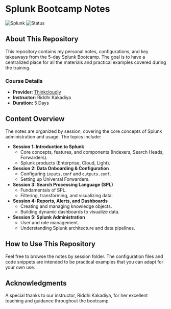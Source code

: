 # Splunk Bootcamp Notes
![Splunk](https://img.shields.io/badge/Splunk-000000?style=for-the-badge&logo=splunk&logoColor=white)
![Status](https://img.shields.io/badge/Status-In%20Progress-blue?style=for-the-badge)

## About This Repository

This repository contains my personal notes, configurations, and key takeaways from the 5-day Splunk Bootcamp. The goal is to have a centralized place for all the materials and practical examples covered during the training.

### Course Details
* **Provider:** [Thinkcloudly](https://thinkcloudly.com/)
* **Instructor:** Riddhi Kakadiya
* **Duration:** 5 Days

## Content Overview

The notes are organized by session, covering the core concepts of Splunk administration and usage. The topics include:

* **Session 1: Introduction to Splunk**
    * Core concepts, features, and components (Indexers, Search Heads, Forwarders).
    * Splunk products (Enterprise, Cloud, Light).
* **Session 2: Data Onboarding & Configuration**
    * Configuring `inputs.conf` and `outputs.conf`.
    * Setting up Universal Forwarders.
* **Session 3: Search Processing Language (SPL)**
    * Fundamentals of SPL.
    * Filtering, transforming, and visualizing data.
* **Session 4: Reports, Alerts, and Dashboards**
    * Creating and managing knowledge objects.
    * Building dynamic dashboards to visualize data.
* **Session 5: Splunk Administration**
    * User and role management.
    * Understanding Splunk architecture and data pipelines.

## How to Use This Repository

Feel free to browse the notes by session folder. The configuration files and code snippets are intended to be practical examples that you can adapt for your own use.

## Acknowledgments

A special thanks to our instructor, Riddhi Kakadiya, for her excellent teaching and guidance throughout the bootcamp.
